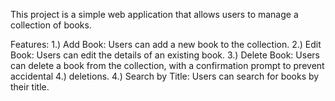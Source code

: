 This project is a simple web application that allows users to manage a collection of books.

Features:
1.) Add Book: Users can add a new book to the collection.
2.) Edit Book: Users can edit the details of an existing book.
3.) Delete Book: Users can delete a book from the collection, with a confirmation prompt to prevent accidental 4.)  deletions.
4.) Search by Title: Users can search for books by their title.